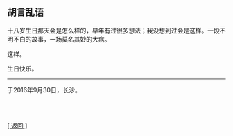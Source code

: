 ## 胡言乱语

十八岁生日那天会是怎么样的，早年有过很多想法；我没想到过会是这样。一段不明不白的故事，一场莫名其妙的大病。

这样。

生日快乐。

------

于2016年9月30日，长沙。

<br>

<br>

[[ 返回 ]](../navigation.md)
